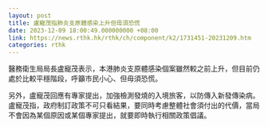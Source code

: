 ```yaml
---
layout: post
title: 盧寵茂指肺炎支原體感染上升但毋須恐慌
date: 2023-12-09 18:00:49.000000000 +08:00
link: https://news.rthk.hk/rthk/ch/component/k2/1731451-20231209.htm
categories: rthk
---
```


醫務衛生局局長盧寵茂表示，本港肺炎支原體感染個案雖然較之前上升，但目前仍處於比較平穩階段，呼籲市民小心、但毋須恐慌。

另外，盧寵茂回應有專家提出，加強檢測發燒的入境旅客，以防傳入新發傳染病。盧寵茂指，政府制訂政策不可只看結果，要同時考慮整體社會須付出的代價，當局不會因為某個原因或某個專家提出，就要即時執行相關政策倡議。
